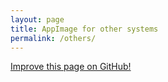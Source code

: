 ```yaml
---
layout: page
title: AppImage for other systems
permalink: /others/
---
```



<p><a class="b" href="https://github.com/AppImage/AppImageHub/edit/gh-pages/{{ page.path }}"><span class="octicon octicon-pencil"></span> Improve this page on GitHub!</a></p>
